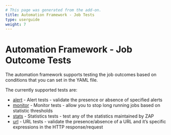 ```yaml
---
# This page was generated from the add-on.
title: Automation Framework - Job Tests
type: userguide
weight: 7
---
```


# Automation Framework - Job Outcome Tests

The automation framework supports testing the job outcomes based on conditions that you can set in the YAML file.

The currently supported tests are:

* [alert](/docs/desktop/addons/automation-framework/test-alert/) - Alert tests - validate the presence or absence of specified alerts
* [monitor](/docs/desktop/addons/automation-framework/test-monitor/) - Monitor tests - allow you to stop long running jobs based on statistic thresholds
* [stats](/docs/desktop/addons/automation-framework/test-stats/) - Statistics tests - test any of the statistics maintained by ZAP
* [url](/docs/desktop/addons/automation-framework/test-url/) - URL tests - validate the presence/absence of a URL and it’s specific expressions in the HTTP response/request
